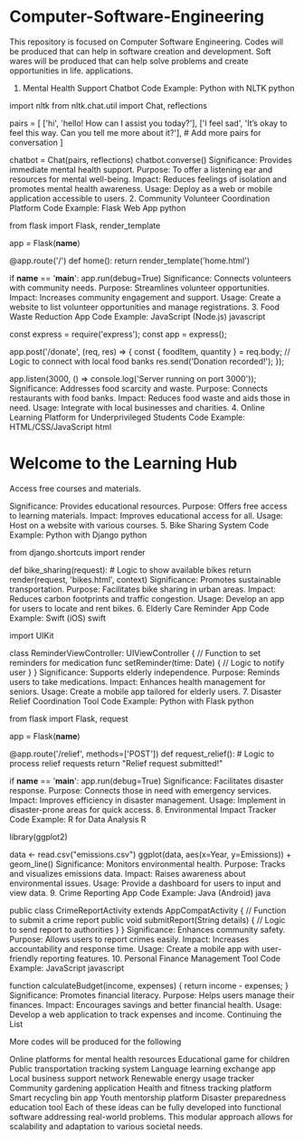 # Computer-Software-Engineering
This repository is focused on Computer Software Engineering. Codes will be produced that can help in software creation and development. Soft wares will be produced that can help solve problems and create opportunities in life. 
applications.
1. Mental Health Support Chatbot
Code Example: Python with NLTK
python


import nltk
from nltk.chat.util import Chat, reflections

pairs = [
    ['hi', 'hello! How can I assist you today?'],
    ['I feel sad', 'It’s okay to feel this way. Can you tell me more about it?'],
    # Add more pairs for conversation
]

chatbot = Chat(pairs, reflections)
chatbot.converse()
Significance: Provides immediate mental health support. Purpose: To offer a listening ear and resources for mental well-being. Impact: Reduces feelings of isolation and promotes mental health awareness. Usage: Deploy as a web or mobile application accessible to users.
2. Community Volunteer Coordination Platform
Code Example: Flask Web App
python


from flask import Flask, render_template

app = Flask(__name__)

@app.route('/')
def home():
    return render_template('home.html')

if __name__ == '__main__':
    app.run(debug=True)
Significance: Connects volunteers with community needs. Purpose: Streamlines volunteer opportunities. Impact: Increases community engagement and support. Usage: Create a website to list volunteer opportunities and manage registrations.
3. Food Waste Reduction App
Code Example: JavaScript (Node.js)
javascript


const express = require('express');
const app = express();

app.post('/donate', (req, res) => {
    const { foodItem, quantity } = req.body;
    // Logic to connect with local food banks
    res.send('Donation recorded!');
});

app.listen(3000, () => console.log('Server running on port 3000'));
Significance: Addresses food scarcity and waste. Purpose: Connects restaurants with food banks. Impact: Reduces food waste and aids those in need. Usage: Integrate with local businesses and charities.
4. Online Learning Platform for Underprivileged Students
Code Example: HTML/CSS/JavaScript
html


<!DOCTYPE html>
<html>
<head>
    <title>Free Learning Resources</title>
</head>
<body>
    <h1>Welcome to the Learning Hub</h1>
    <p>Access free courses and materials.</p>
</body>
</html>
Significance: Provides educational resources. Purpose: Offers free access to learning materials. Impact: Improves educational access for all. Usage: Host on a website with various courses.
5. Bike Sharing System
Code Example: Python with Django
python


from django.shortcuts import render

def bike_sharing(request):
    # Logic to show available bikes
    return render(request, 'bikes.html', context)
Significance: Promotes sustainable transportation. Purpose: Facilitates bike sharing in urban areas. Impact: Reduces carbon footprints and traffic congestion. Usage: Develop an app for users to locate and rent bikes.
6. Elderly Care Reminder App
Code Example: Swift (iOS)
swift


import UIKit

class ReminderViewController: UIViewController {
    // Function to set reminders for medication
    func setReminder(time: Date) {
        // Logic to notify user
    }
}
Significance: Supports elderly independence. Purpose: Reminds users to take medications. Impact: Enhances health management for seniors. Usage: Create a mobile app tailored for elderly users.
7. Disaster Relief Coordination Tool
Code Example: Python with Flask
python


from flask import Flask, request

app = Flask(__name__)

@app.route('/relief', methods=['POST'])
def request_relief():
    # Logic to process relief requests
    return "Relief request submitted!"

if __name__ == '__main__':
    app.run(debug=True)
Significance: Facilitates disaster response. Purpose: Connects those in need with emergency services. Impact: Improves efficiency in disaster management. Usage: Implement in disaster-prone areas for quick access.
8. Environmental Impact Tracker
Code Example: R for Data Analysis
R


library(ggplot2)

data <- read.csv("emissions.csv")
ggplot(data, aes(x=Year, y=Emissions)) + geom_line()
Significance: Monitors environmental health. Purpose: Tracks and visualizes emissions data. Impact: Raises awareness about environmental issues. Usage: Provide a dashboard for users to input and view data.
9. Crime Reporting App
Code Example: Java (Android)
java


public class CrimeReportActivity extends AppCompatActivity {
    // Function to submit a crime report
    public void submitReport(String details) {
        // Logic to send report to authorities
    }
}
Significance: Enhances community safety. Purpose: Allows users to report crimes easily. Impact: Increases accountability and response time. Usage: Create a mobile app with user-friendly reporting features.
10. Personal Finance Management Tool
Code Example: JavaScript
javascript


function calculateBudget(income, expenses) {
    return income - expenses;
}
Significance: Promotes financial literacy. Purpose: Helps users manage their finances. Impact: Encourages savings and better financial health. Usage: Develop a web application to track expenses and income.
Continuing the List

More codes will be produced for the following 

Online platforms for mental health resources
Educational game for children
Public transportation tracking system
Language learning exchange app
Local business support network
Renewable energy usage tracker
Community gardening application
Health and fitness tracking platform
Smart recycling bin app
Youth mentorship platform
Disaster preparedness education tool
Each of these ideas can be fully developed into functional software addressing real-world problems. This modular approach allows for scalability and adaptation to various societal needs.







